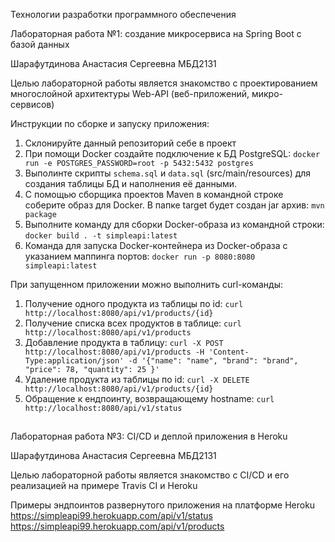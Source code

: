 Технологии разработки программного обеспечения

Лабораторная работа №1: создание микросервиса на Spring Boot с базой данных

Шарафутдинова Анастасия Сергеевна МБД2131

Целью лабораторной работы является знакомство с проектированием многослойной архитектуры Web-API (веб-приложений, микро-сервисов)

Инструкции по сборке и запуску приложения:
1. Склонируйте данный репозиторий себе в проект
2. При помощи Docker создайте подключение к БД PostgreSQL:
  `docker run -e POSTGRES_PASSWORD=root -p 5432:5432 postgres`
3. Выполинте скрипты `schema.sql` и `data.sql` (src/main/resources) для создания таблицы БД и наполнения её данными.
4. С помощью сборщика проектов Maven в командной строке соберите образ для Docker. В папке target будет создан jar архив:
  `mvn package`
5. Выполните команду для сборки Docker-образа из командной строки:
  `docker build . -t simpleapi:latest `
6. Команда для запуска Docker-контейнера из Docker-образа с указанием маппинга портов:
  `docker run -p 8080:8080 simpleapi:latest`

При запущенном приложении можно выполнить curl-команды:
1. Получение одного продукта из таблицы по id:
  `curl http://localhost:8080/api/v1/products/{id}`
2. Получение списка всех продуктов в таблице:
  `curl http://localhost:8080/api/v1/products`
3. Добавление продукта в таблицу:
  `curl -X POST http://localhost:8080/api/v1/products -H 'Content-Type:application/json' -d '{"name": "name", "brand": "brand", "price": 78, "quantity": 25 }'`
4. Удаление продукта из таблицы по id:
  `curl -X DELETE http://localhost:8080/api/v1/products/{id}`
5. Обращение к ендпоинту, возвращающему hostname:
  `curl http://localhost:8080/api/v1/status`

##

Лабораторная работа №3: CI/CD и деплой приложения в Heroku

Шарафутдинова Анастасия Сергеевна МБД2131

Целью лабораторной работы является знакомство с CI/CD и его реализацией на примере Travis CI и Heroku

Примеры эндпоинтов развернутого приложения на платформе Heroku
https://simpleapi99.herokuapp.com/api/v1/status
https://simpleapi99.herokuapp.com/api/v1/products
